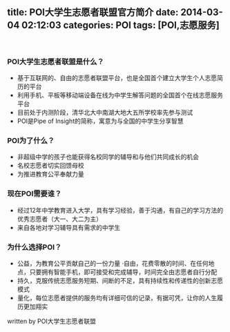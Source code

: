 title: POI大学生志愿者联盟官方简介
date: 2014-03-04 02:12:03
categories: POI
tags: [POI,志愿服务]
---
<br>
<h3>POI大学生志愿者联盟是什么？</h3>
<ul>
	<li>基于互联网的、自由的志愿者联盟平台，也是全国首个建立大学生个人志愿简历的平台</li>
	<li>利用手机、平板等移动端设备在线为中学生解答问题的全国首个在线志愿服务平台</li>
	<li>目前处于内测阶段，清华北大中南湖大地大五所学校率先参与测试</li>
	<li>POI是Pipe of Insight的简称，寓意为与全国的中学生分享智慧</li>
</ul>
<!--more-->
<h3>POI为了什么？</h3>
<ul>
	<li>非超级中学的孩子也能获得名校同学的辅导和与他们共同成长的机会</li>
	<li>名校志愿者切实回馈母校</li>
	<li>为推进教育公平奉献力量</li>
</ul>
<h3>现在POI需要谁？</h3>
<ul>
	<li>经过12年中学教育进入大学，具有学习经验，善于沟通，有自己的学习方法的优秀志愿者（大一、大二为主）</li>
	<li>来自各地对学习辅导具有需求的中学生</li>
</ul>
<h3>为什么选择POI？</h3>
<ul>
	<li>公益，为教育公平贡献自己的一份力量 ·自由，花费零散的时间、在任何地点，只要拥有智能手机，即可接受和完成辅导，时间完全由志愿者自行分配</li>
	<li>持久，克服传统志愿服务短期、间断的不足，具有持续性和传递性的创新志愿模式</li>
	<li>量化，每位志愿者提供的服务均有详细可信的记录，有据可凭，让你的人生履历更加翔实</li>
</ul>
<footer>written by POI大学生志愿者联盟</footer>
